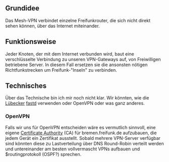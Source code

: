 ## Grundidee

Das Mesh-VPN verbindet einzelne Freifunkrouter, die sich nicht direkt sehen können, über das Internet miteinander.

## Funktionsweise

Jeder Knoten, der mit dem Internet verbunden wird, baut eine verschlüsselte Verbindung zu unseren VPN-Gateways auf, von Freiwilligen betriebene Server. In diesem Fall ersetzen sie die ansonsten nötigen Richtfunkstrecken um Freifunk-"Inseln" zu verbinden.

## Technisches

Über das Technische bin ich mir noch nicht klar. Wir könnten, wie die [Lübecker](http://luebeck.freifunk.net/wiki/Mesh-VPN) [fastd](https://projects.universe-factory.net/projects/fastd/) verwenden oder OpenVPN oder was ganz anderes.

### OpenVPN

Falls wir uns für OpenVPN entscheiden wäre es vermutlich sinnvoll, eine eigene [Certificate Authority](https://de.wikipedia.org/wiki/Zertifizierungsstelle) (CA) für bremen.freifunk.de aufzubauen, die jedem Gerät ein Zertifikat ausstellt. Sobald mehrere VPN-Server verfügbar sind könnten diese zu Lastverteilung über DNS Round-Robin verteilt werden und untereinander am besten vollvermascht VPNs aufbauen und $routingprotokoll (OSPF?) sprechen.